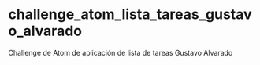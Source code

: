 # challenge_atom_lista_tareas_gustavo_alvarado
Challenge de Atom de aplicación de lista de tareas Gustavo Alvarado
